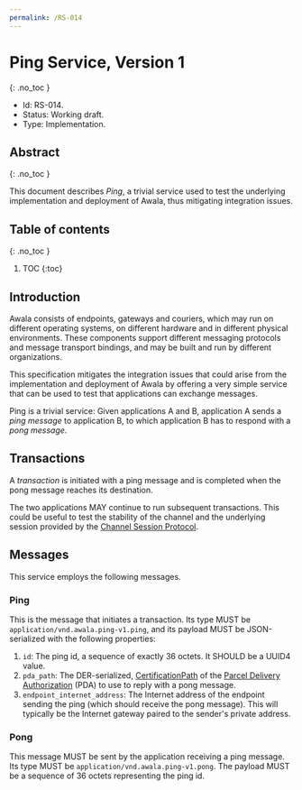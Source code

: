 ```yaml
---
permalink: /RS-014
---
```

# Ping Service, Version 1
{: .no_toc }

- Id: RS-014.
- Status: Working draft.
- Type: Implementation.

## Abstract
{: .no_toc }

This document describes _Ping_, a trivial service used to test the underlying implementation and deployment of Awala, thus mitigating integration issues.

## Table of contents
{: .no_toc }

1. TOC
{:toc}

## Introduction

Awala consists of endpoints, gateways and couriers, which may run on different operating systems, on different hardware and in different physical environments. These components support different messaging protocols and message transport bindings, and may be built and run by different organizations.

This specification mitigates the integration issues that could arise from the implementation and deployment of Awala by offering a very simple service that can be used to test that applications can exchange messages.

Ping is a trivial service: Given applications A and B, application A sends a _ping message_ to application B, to which application B has to respond with a _pong message_.

## Transactions

A _transaction_ is initiated with a ping message and is completed when the pong message reaches its destination.

The two applications MAY continue to run subsequent transactions. This could be useful to test the stability of the channel and the underlying session provided by the [Channel Session Protocol](rs003-key-agreement.md).

## Messages

This service employs the following messages.

### Ping

This is the message that initiates a transaction. Its type MUST be `application/vnd.awala.ping-v1.ping`, and its payload MUST be JSON-serialized with the following properties:

1. `id`: The ping id, a sequence of exactly 36 octets. It SHOULD be a UUID4 value.
1. `pda_path`: The DER-serialized, [CertificationPath](rs002-pki.md#certification-path) of the [Parcel Delivery Authorization](rs002-pki.md#parcel-delivery-authorization-pda) (PDA) to use to reply with a pong message.
1. `endpoint_internet_address`: The Internet address of the endpoint sending the ping (which should receive the pong message). This will typically be the Internet gateway paired to the sender's private address.

### Pong

This message MUST be sent by the application receiving a ping message. Its type MUST be `application/vnd.awala.ping-v1.pong`. The payload MUST be a sequence of 36 octets representing the ping id.
